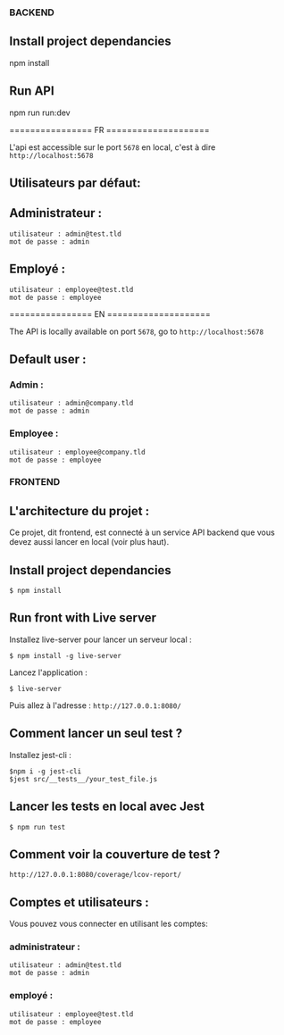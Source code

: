 ### BACKEND

## Install project dependancies

npm install

## Run API

npm run run:dev

================ FR ====================

L'api est accessible sur le port `5678` en local, c'est à dire `http://localhost:5678`

## Utilisateurs par défaut:

## Administrateur :

```
utilisateur : admin@test.tld
mot de passe : admin
```

## Employé :

```
utilisateur : employee@test.tld
mot de passe : employee
```

================ EN ====================

The API is locally available on port `5678`, go to `http://localhost:5678`

## Default user :

### Admin :

```
utilisateur : admin@company.tld
mot de passe : admin
```

### Employee :

```
utilisateur : employee@company.tld
mot de passe : employee
```

### FRONTEND

## L'architecture du projet :

Ce projet, dit frontend, est connecté à un service API backend que vous devez aussi lancer en local (voir plus haut).

## Install project dependancies

```
$ npm install
```

## Run front with Live server

Installez live-server pour lancer un serveur local :

```
$ npm install -g live-server
```

Lancez l'application :

```
$ live-server
```

Puis allez à l'adresse : `http://127.0.0.1:8080/`

## Comment lancer un seul test ?

Installez jest-cli :

```
$npm i -g jest-cli
$jest src/__tests__/your_test_file.js
```

## Lancer les tests en local avec Jest

```
$ npm run test
```

## Comment voir la couverture de test ?

`http://127.0.0.1:8080/coverage/lcov-report/`

## Comptes et utilisateurs :

Vous pouvez vous connecter en utilisant les comptes:

### administrateur :

```
utilisateur : admin@test.tld
mot de passe : admin
```

### employé :

```
utilisateur : employee@test.tld
mot de passe : employee
```
